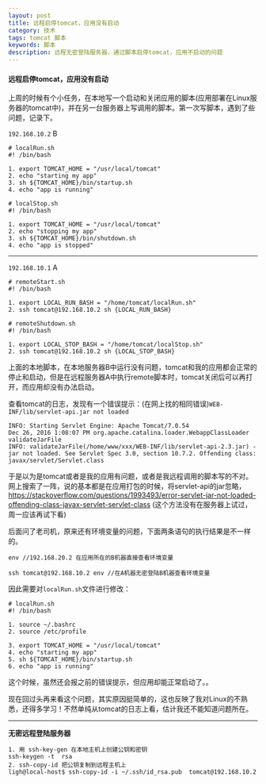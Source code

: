 ```yaml
---
layout: post
title: 远程启停tomcat，应用没有启动
category: 技术
tags: tomcat 脚本
keywords: 脚本
description: 远程无密登陆服务器，通过脚本启停tomcat，应用不启动的问题
---
```


#### 远程启停tomcat，应用没有启动

上周的时候有个小任务，在本地写一个启动和关闭应用的脚本(应用部署在Linux服务器的tomcat中)，并在另一台服务器上写调用的脚本。第一次写脚本，遇到了些问题，记录下。


`192.168.10.2` B

```
# localRun.sh
#! /bin/bash

1. export TOMCAT_HOME = "/usr/local/tomcat"
2. echo "starting my app"
3. sh ${TOMCAT_HOME}/bin/startup.sh
4. echo "app is running"
```


```
# localStop.sh
#! /bin/bash

1. export TOMCAT_HOME = "/usr/local/tomcat"
2. echo "stopping my app"
3. sh ${TOMCAT_HOME}/bin/shutdown.sh
4. echo "app is stopped"
```
---

`192.168.10.1` A

```
# remoteStart.sh
#! /bin/bash

1. export LOCAL_RUN_BASH = "/home/tomcat/localRun.sh"
2. ssh tomcat@192.168.10.2 sh {LOCAL_RUN_BASH}

```

```
# remoteShutdown.sh
#! /bin/bash

1. export LOCAL_STOP_BASH = "/home/tomcat/localStop.sh"
2. ssh tomcat@192.168.10.2 sh {LOCAL_STOP_BASH} 
```

上面的本地脚本，在本地服务器B中运行没有问题，tomcat和我的应用都会正常的停止和启动，但是在远程服务器A中执行remote脚本时，tomcat关闭后可以再打开，而应用却没有办法启动。

查看tomcat的日志，发现有一个错误提示：(在网上找的相同错误)`WEB-INF/lib/servlet-api.jar not loaded`
```
INFO: Starting Servlet Engine: Apache Tomcat/7.0.54
Dec 26, 2016 1:08:07 PM org.apache.catalina.loader.WebappClassLoader validateJarFile
INFO: validateJarFile(/home/www/xxx/WEB-INF/lib/servlet-api-2.3.jar) - jar not loaded. See Servlet Spec 3.0, section 10.7.2. Offending class: javax/servlet/Servlet.class
```

于是以为是tomcat或者是我的应用有问题，或者是我远程调用的脚本写的不对。网上搜索了一阵，说的基本都是在应用打包的时候，将servlet-api的jar忽略，https://stackoverflow.com/questions/1993493/error-servlet-jar-not-loaded-offending-class-javax-servlet-servlet-class (这个方法没有在服务器上试过，周一应该再试下看)

后面问了老司机，原来还有环境变量的问题，下面两条语句的执行结果是不一样的。
```
env //192.168.20.2 在应用所在的B机器直接查看环境变量

ssh tomcat@192.168.10.2 env //在A机器无密登陆B机器查看环境变量
```

因此需要对`localRun.sh`文件进行修改：
```
# localRun.sh
#! /bin/bash

1. source ~/.bashrc
2. source /etc/profile

3. export TOMCAT_HOME = "/usr/local/tomcat"
4. echo "starting my app"
5. sh ${TOMCAT_HOME}/bin/startup.sh
6. echo "app is running"
```

这个时候，虽然还会报之前的错误提示，但应用却能正常启动了。。

现在回过头再来看这个问题，其实原因挺简单的，这也反映了我对Linux的不熟悉，还得多学习！不然单纯从tomcat的日志上看，估计我还不能知道问题所在。

---

**无密远程登陆服务器**

```
1. 用 ssh-key-gen 在本地主机上创建公钥和密钥
ssh-keygen -t  rsa
2. ssh-copy-id 把公钥复制到远程主机上
ligh@local-host$ ssh-copy-id -i ~/.ssh/id_rsa.pub  tomcat@192.168.10.2
```
